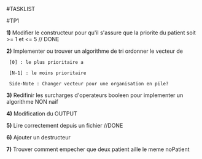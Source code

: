    #TASKLIST

   #TP1

   **1)** Modifier le constructeur pour qu'il s'assure que la priorite du patient soit >= 1 et <= 5 // DONE

   **2)** Implementer ou trouver un algorithme de tri ordonner le vecteur de

     [0] : le plus prioritaire a

     [N-1] : le moins prioritaire

     Side-Note : Changer vecteur pour une organisation en pile?

   **3)** Redifinir les surcharges d'operateurs booleen pour implementer un algorithme NON naif

   **4)** Modification du OUTPUT

   **5)** Lire correctement depuis un fichier //DONE

   **6)** Ajouter un destructeur

   **7)** Trouver comment empecher que deux patient aille le meme noPatient
   
